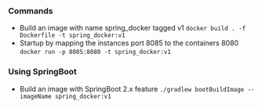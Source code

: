 ### Commands
* Build an image with name spring_docker tagged v1
  `docker build . -f Dockerfile -t spring_docker:v1`
* Startup by mapping the instances port 8085 to the containers 8080
  `docker run -p 8085:8080 -t spring_docker:v1`

### Using SpringBoot 
* Build an image with SpringBoot 2.x feature
 `./gradlew bootBuildImage --imageName spring_docker:v1`
